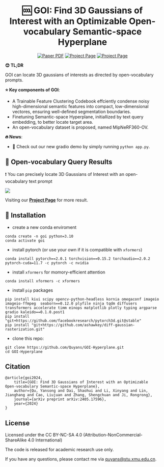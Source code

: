 
<p align="center">
<!--   <h1 align="center"><img height="100" src="https://github.com/imlixinyang/director3d-page/raw/master/assets/icon.ico"></h1> -->
  <h1 align="center">🆒 <b>GOI</b>: Find 3D Gaussians of Interest with an Optimizable Open-vocabulary Semantic-space Hyperplane</h1>
  <p align="center">
        <a href="https://arxiv.org/abs/2405.17596"><img src='https://img.shields.io/badge/arXiv-GOI-red?logo=arxiv' alt='Paper PDF'></a>
        <a href='https://goi-hyperplane.github.io/'><img src='https://img.shields.io/badge/Project_Page-GOI-green' alt='Project Page'></a>
        <a href=''><img src='https://img.shields.io/badge/Dataset-GOI-yellow?logo=databricks' alt='Project Page'></a>
  </p>

<!-- <img src='assets/pipeline.gif'> -->
**😊 TL;DR**

GOI can locate 3D gaussians of interests as directed by open-vocabulary prompts.


**⭐ Key components of GOI**:


- A Trainable Feature Clustering Codebook effciently condense noisy high-dimensional semantic features into compact, low-dimensional vectores, ensuring well-defined segmentation boundaries.
- Finetuning Semantic-space Hyperplane, initiallized by text query embedding, to better locate target area.
- An open-vocabulary dataset is proposed, named MipNeRF360-OV.

**🔥 News**:

- 🥰 Check out our new gradio demo by simply running ```python app.py```.


## 📖 Open-vocabulary Query Results
❗ You can precisely locate 3D Gaussians of Interest with an open-vocabulary text prompt

<img src='assets/teaser.gif'>

Visiting our [**Project Page**](https://goi-hyperplane.github.io/) for more result.

## 🔧 Installation
- create a new conda enviroment

```
conda create -n goi python=3.10
conda activate goi
```

- install pytorch (or use your own if it is compatible with ```xformers```)
```
conda install pytorch==2.0.1 torchvision==0.15.2 torchaudio==2.0.2 pytorch-cuda=11.7 -c pytorch -c nvidia
```
- install ```xformers``` for momory-efficient attention
```
conda install xformers -c xformers
```
- install ```pip``` packages
```
pip install kiui scipy opencv-python-headless kornia omegaconf imageio imageio-ffmpeg  seaborn==0.12.0 plyfile ninja tqdm diffusers transformers accelerate timm einops matplotlib plotly typing argparse gradio kaleido==0.1.0.post1
pip install "git+https://github.com/facebookresearch/pytorch3d.git@stable"
pip install "git+https://github.com/ashawkey/diff-gaussian-rasterization.git"
```

- clone this repo:
```
git clone https://github.com/Quyans/GOI-Hyperplane.git
cd GOI-Hyperplane
```

<!-- - download the pre-trained model by:
```
wget https://huggingface.co/imlixinyang/director3d/resolve/main/model.ckpt?download=true -O model.ckpt
``` -->

## Citation

```
@article{goi2024,
    title={GOI: Find 3D Gaussians of Interest with an Optimizable Open-vocabulary Semantic-space Hyperplane},
    author={Qu, Yansong and Dai, Shaohui and Li, Xinyang and Lin, Jianghang and Cao, Liujuan and Zhang, Shengchuan and Ji, Rongrong},
    journal={arXiv preprint arXiv:2405.17596},
    year={2024}
}
```


## License

Licensed under the CC BY-NC-SA 4.0 (Attribution-NonCommercial-ShareAlike 4.0 International)


The code is released for academic research use only. 

If you have any questions, please contact me via [quyans@stu.xmu.edu.cn](mailto:quyans@stu.xmu.edu.cn). 
